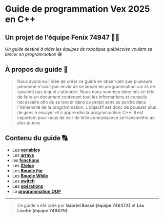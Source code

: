 # Guide de programmation Vex 2025 en C++ 

## Un projet de l'équipe Fenix 74947 🐦‍🔥 <!-- {docsify-ignore} -->
*Un guide destiné à aider les équipes de robotique québécoise voulant se lancer en programmation* 😁


## À propos du guide 📖
> Nous avons eu l'idée de créer ce guide en observant que plusieurs personne n'avait pas envie de se lancer en programmation car ils ne savaient pas à quoi s'attendre. Nous nous sommes donc mis en tête de faire un document contenant tout les informations et conseils nécéssaire afin de se lancer dans ce projet sans se perdre dans l'immensité de la programmation. L'objectif est donc de pousser plus de gens à essayer et à apprendre la programmation C++. Il est important pour nous de voir de telle connaissance se transmettre au plus jeunes. 


## Contenu du guide 🔠
                                                                                         
                                                                                             
- Les [**variables**](bases/variable.md)
- Les [**arrays**](bases/arrays.md)
- les [**fonctions**](bases/fonction.md)
- Les [**If/else**](bases/ifelse.md)
- Les [**Boucle For**](bases/forloop.md)
- Les [**Boucle While**](bases/whileloop.md)
- Les [**switch**](bases/switch.md)
- Les [**opérations**](bases/opération.md)
- La [**programmation OOP**](programmationOOP.md)



---------------------------------------------------------------------------------------------
> Ce guide a été créé par **Gabriel Bossé (équipe 74947X)** et **Léo Lizotte (équipe 74947N)**
